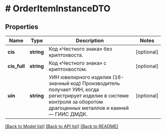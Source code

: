 # # OrderItemInstanceDTO

## Properties

Name | Type | Description | Notes
------------ | ------------- | ------------- | -------------
**cis** | **string** | Код «Честного знака» без криптохвоста. | [optional]
**cis_full** | **string** | Код «Честного знака» с криптохвостом. | [optional]
**uin** | **string** | УИН ювелирного изделия (16-значный код) Производитель получает УИН, когда регистрирует изделие в системе контроля за оборотом драгоценных металлов и камней — ГИИС ДМДК. | [optional]

[[Back to Model list]](../../README.md#models) [[Back to API list]](../../README.md#endpoints) [[Back to README]](../../README.md)
